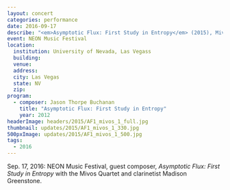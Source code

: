 ```yaml
---
layout: concert
categories: performance
date: 2016-09-17
describe: "<em>Asymptotic Flux: First Study in Entropy</em> (2015), Mivos Quartet + Madison Greenstone."
event: NEON Music Festival
location:
  institution: University of Nevada, Las Vegass
  building:
  venue:
  address:
  city: Las Vegas
  state: NV
  zip:
program:
  - composer: Jason Thorpe Buchanan
    title: "Asymptotic Flux: First Study in Entropy"
    year: 2012
headerImage: headers/2015/AF1_mivos_1_full.jpg
thumbnail: updates/2015/AF1_mivos_1_330.jpg
500pxImage: updates/2015/AF1_mivos_1_500.jpg
tags:
  - 2016
---
```


Sep. 17, 2016: NEON Music Festival, guest composer, *Asymptotic Flux: First Study in Entropy* with the Mivos Quartet and clarinetist Madison Greenstone.
